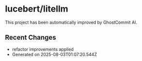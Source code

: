 # lucebert/litellm

This project has been automatically improved by GhostCommit AI.

## Recent Changes

- refactor improvements applied
- Generated on 2025-08-03T01:07:20.544Z
